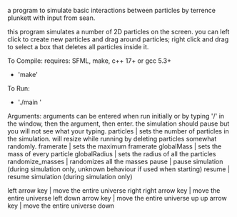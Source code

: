 a program to simulate basic interactions between particles by terrence plunkett with input from sean.

this program simulates a number of 2D particles on the screen. you can left click to create new particles and drag around particles; right click and drag to select a box that deletes all particles inside it.

To Compile:
requires: SFML, make, c++ 17+ or gcc 5.3+
* 'make'

To Run:
* './main <arguments>'

Arguments:
arguments can be entered when run initially or by typing '/' in the window, then the argument, then enter. the simulation should pause but you will not see what your typing.
particles<int>    | sets the number of particles in the simulation. will resize while running by deleting particles somewhat randomly.
framerate<int>    | sets the maximum framerate
globalMass<int>   | sets the mass of every particle
globalRadius<int> | sets the radius of all the particles
randomize_masses  | randomizes all the masses
pause             | pause simulation (during simulation only, unknown behaviour if used when starting)
resume            | resume simulation (during simulation only)

left arrow key  | move the entire universe right
right arrow key | move the entire universe left
down arrow key  | move the entire universe up
up arrow key    | move the entire universe down
